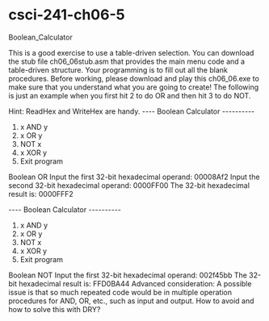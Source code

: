 # csci-241-ch06-5
Boolean_Calculator 

This is a good exercise to use a table-driven selection. You can download the stub file ch06_06stub.asm that provides the main menu code and a table-driven structure. Your programming is to fill out all the blank procedures. Before working, please download and play this ch06_06.exe to make sure that you understand what you are going to create! The following is just an example when you first hit 2 to do OR and then hit 3 to do NOT.

Hint: ReadHex and WriteHex are handy.
---- Boolean Calculator ----------
1. x AND y
2. x OR y
3. NOT x
4. x XOR y
5. Exit program

Boolean OR
Input the first 32-bit hexadecimal operand:  00008Af2
Input the second 32-bit hexadecimal operand: 0000FF00
The 32-bit hexadecimal result is:            0000FFF2

---- Boolean Calculator ----------
1. x AND y
2. x OR y
3. NOT x
4. x XOR y
5. Exit program

Boolean NOT
Input the first 32-bit hexadecimal operand:  002f45bb
The 32-bit hexadecimal result is:            FFD0BA44
Advanced consideration: A possible issue is that so much repeated code would be in multiple operation procedures for AND, OR, etc., such as input and output. How to avoid and how to solve this with DRY?
